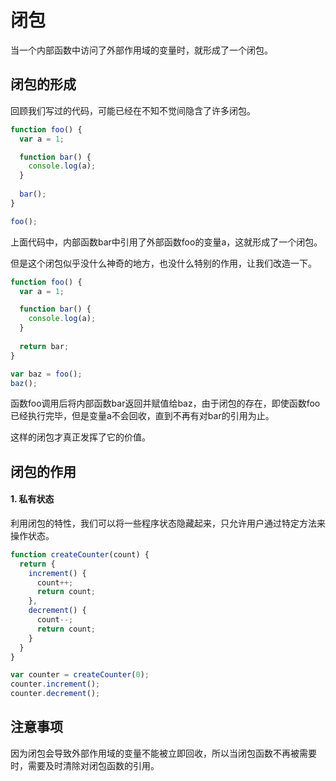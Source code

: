 # 闭包

当一个内部函数中访问了外部作用域的变量时，就形成了一个闭包。

## 闭包的形成

回顾我们写过的代码，可能已经在不知不觉间隐含了许多闭包。

```javascript
function foo() {
  var a = 1;

  function bar() {
    console.log(a);
  }
  
  bar();
}

foo();
```

上面代码中，内部函数bar中引用了外部函数foo的变量a，这就形成了一个闭包。

但是这个闭包似乎没什么神奇的地方，也没什么特别的作用，让我们改造一下。

```javascript
function foo() {
  var a = 1;

  function bar() {
    console.log(a);
  }
  
  return bar;
}

var baz = foo();
baz();
```

函数foo调用后将内部函数bar返回并赋值给baz，由于闭包的存在，即使函数foo已经执行完毕，但是变量a不会回收，直到不再有对bar的引用为止。

这样的闭包才真正发挥了它的价值。

## 闭包的作用

#### 1. 私有状态

利用闭包的特性，我们可以将一些程序状态隐藏起来，只允许用户通过特定方法来操作状态。

```javascript
function createCounter(count) {
  return {
    increment() {
      count++;
      return count;
    },
    decrement() {
      count--;
      return count;
    }
  }
}

var counter = createCounter(0);
counter.increment();
counter.decrement();
```

## 注意事项

因为闭包会导致外部作用域的变量不能被立即回收，所以当闭包函数不再被需要时，需要及时清除对闭包函数的引用。